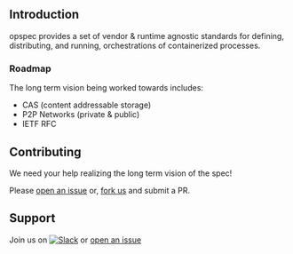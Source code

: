 ## Introduction

opspec provides a set of vendor & runtime agnostic standards for
defining, distributing, and running, orchestrations of containerized
processes.

### Roadmap

The long term vision being worked towards includes:
- CAS (content addressable storage)
- P2P Networks (private & public)
- IETF RFC

## Contributing

We need your help realizing the long term vision of the spec!

Please [open an issue](https://github.com/opspec-io/spec/issues) or,
[fork us](https://github.com/opspec-io/spec#fork-destination-box) and
submit a PR.

## Support

Join us on
[![Slack](https://opspec-slackin.herokuapp.com/badge.svg)](https://opspec-slackin.herokuapp.com/)
or [open an issue](https://github.com/opspec-io/sdk-golang/issues)
